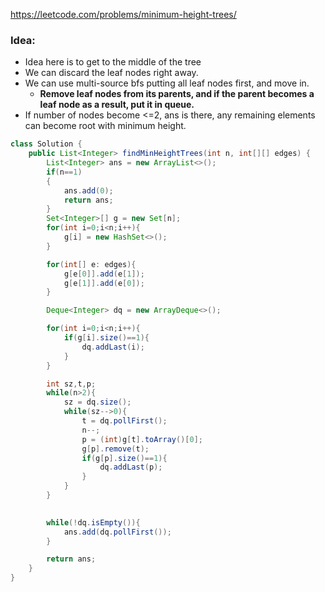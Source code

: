 https://leetcode.com/problems/minimum-height-trees/

### Idea:
- Idea here is to get to the middle of the tree
- We can discard the leaf nodes right away.
- We can use multi-source bfs putting all leaf nodes first, and move in.
	- **Remove leaf nodes from its parents, and if the parent becomes a leaf node as  a result, put it in queue.**
- If number of nodes become <=2, ans is there, any remaining elements can become root with minimum height.
```java
class Solution {
    public List<Integer> findMinHeightTrees(int n, int[][] edges) {
        List<Integer> ans = new ArrayList<>();
        if(n==1)
        {
            ans.add(0);
            return ans;
        }
        Set<Integer>[] g = new Set[n];
        for(int i=0;i<n;i++){
            g[i] = new HashSet<>();
        }

        for(int[] e: edges){
            g[e[0]].add(e[1]);
            g[e[1]].add(e[0]);
        }

        Deque<Integer> dq = new ArrayDeque<>();

        for(int i=0;i<n;i++){
            if(g[i].size()==1){
                dq.addLast(i);
            }
        }

        int sz,t,p;
        while(n>2){
            sz = dq.size();
            while(sz-->0){
                t = dq.pollFirst();
                n--;
                p = (int)g[t].toArray()[0];
                g[p].remove(t);
                if(g[p].size()==1){
                    dq.addLast(p);
                }
            }
        }

        
        while(!dq.isEmpty()){
            ans.add(dq.pollFirst());
        }

        return ans;
    }
}
```